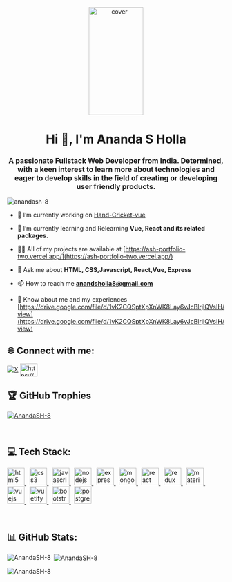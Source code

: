<div align="center">
<img width="50%" height = "250px" src="https://th.bing.com/th/id/R.75ea38495d3a5bc0c90316b57f9bbfb5?rik=CKmgcCEhXQE1OA&riu=http%3a%2f%2fwww.pramukhdigital.com%2fwp-content%2fuploads%2f2018%2f07%2fNew-PNC-Animated-Banners.gif&ehk=fs6XGSkrODbDz9LuU2tZgUw5aQd76DxwLvAaGpktUZI%3d&risl=&pid=ImgRaw&r=0" alt="cover" />
</div>

<h1 align="center">Hi 👋, I'm Ananda S Holla</h1>
<h3 align="center">A passionate Fullstack Web Developer from India. Determined, with a keen interest to learn more about technologies and eager to develop skills in the field of creating or developing user friendly products.</h3>

<p align="left"> 
  <img src="https://komarev.com/ghpvc/?username=anandash-8&label=Profile%20views&abbreviated=true&color=orange&style=for-the-badge&base=1125" 
    alt="anandash-8" />
</p>

- 🔭 I’m currently working on [Hand-Cricket-vue](https://github.com/AnandaSH-8/Hand-Cricket-vue)

- 🌱 I’m currently learning and Relearning **Vue, React and its related packages.**

- 👨‍💻 All of my projects are available at [https://ash-portfolio-two.vercel.app/](https://ash-portfolio-two.vercel.app/)

- 💬 Ask me about **HTML, CSS,Javascript, React,Vue, Express**

- 📫 How to reach me **anandsholla8@gmail.com**

- 📄 Know about me and my experiences [https://drive.google.com/file/d/1vK2CQSptXpXnWK8Lay6vJcBlrjIQVsIH/view](https://drive.google.com/file/d/1vK2CQSptXpXnWK8Lay6vJcBlrjIQVsIH/view)

## 🌐 Connect with me:
[![X](https://img.shields.io/badge/X-black.svg?logo=X&logoColor=white)](https://x.com/anandsholla8)
<span align="left">
<a href="https://linkedin.com/in/https://www.linkedin.com/in/ananda-s-holla-268b94147/" target="blank"><img align="center" src="https://raw.githubusercontent.com/rahuldkjain/github-profile-readme-generator/master/src/images/icons/Social/linked-in-alt.svg" alt="https://www.linkedin.com/in/ananda-s-holla-268b94147/" height="30" width="40" /></a>
</span>
<br/>

## 🏆 GitHub Trophies
<p align="left"> <a href="https://github.com/ryo-ma/github-profile-trophy"><img src="https://github-profile-trophy.vercel.app/?username=AnandaSH-8" alt="AnandaSH-8" /></a> </p>
<br/>

## 💻 Tech Stack:
<p align="left">
  <a href="https://developer.mozilla.org/en-US/docs/Web/HTML" target="_blank" rel="noreferrer"> 
    <img src="https://cdn.jsdelivr.net/gh/devicons/devicon/icons/html5/html5-original.svg" alt="html5" width="40" height="40" /> 
  </a> &nbsp;
  <a href="https://developer.mozilla.org/en-US/docs/Web/CSS" target="_blank" rel="noreferrer">
    <img src="https://cdn.jsdelivr.net/gh/devicons/devicon/icons/css3/css3-original.svg" alt="css3" width="40" height="40" />
  </a> &nbsp;
  <a href="https://developer.mozilla.org/en-US/docs/Web/JavaScript" target="_blank" rel="noreferrer"> 
    <img src="https://cdn.jsdelivr.net/gh/devicons/devicon/icons/javascript/javascript-original.svg" alt="javascript" width="40" height="40" /> 
  </a>  &nbsp;
  <a href="https://nodejs.org" target="_blank" rel="noreferrer"> 
    <img src="https://cdn.jsdelivr.net/gh/devicons/devicon/icons/nodejs/nodejs-original.svg" alt="nodejs" width="40" height="40" /> 
  </a>  &nbsp;
  <a href="https://expressjs.com" target="_blank" rel="noreferrer"> 
    <img src="https://cdn.jsdelivr.net/gh/devicons/devicon/icons/express/express-original.svg" alt="express" width="40" height="40" /> 
  </a>  &nbsp;
  <a href="https://www.mongodb.com/" target="_blank" rel="noreferrer"> 
    <img src="https://cdn.jsdelivr.net/gh/devicons/devicon/icons/mongodb/mongodb-original.svg" alt="mongodb" width="40" height="40" /> 
  </a>  &nbsp;
  <a href="https://reactjs.org/" target="_blank" rel="noreferrer"> 
    <img src="https://cdn.jsdelivr.net/gh/devicons/devicon/icons/react/react-original.svg" alt="react" width="40" height="40" /> 
  </a>  &nbsp;
  <a href="https://redux.js.org/" target="_blank" rel="noreferrer"> 
    <img src="https://cdn.jsdelivr.net/gh/devicons/devicon/icons/redux/redux-original.svg" alt="redux" width="40" height="40" />
  </a>  &nbsp;
  <a href="https://mui.com/material-ui/" target="_blank" rel="noreferrer"> 
    <img src="https://cdn.jsdelivr.net/gh/devicons/devicon/icons/materialui/materialui-original.svg" alt="materialui" width="40" height="40" />
  </a>  &nbsp;
  <a href="https://vuejs.org/" target="_blank" rel="noreferrer"> 
    <img src="https://cdn.jsdelivr.net/gh/devicons/devicon/icons/vuejs/vuejs-original.svg" alt="vuejs" width="40" height="40" /> 
  </a>  &nbsp;
  <a href="https://vuetifyjs.com/en/" target="_blank" rel="noreferrer"> 
    <img src="https://cdn.jsdelivr.net/gh/devicons/devicon/icons/vuetify/vuetify-original.svg" alt="vuetify" width="40" height="40" />
  </a>  &nbsp;
  <a href="https://getbootstrap.com/" target="_blank" rel="noreferrer"> 
    <img src="https://cdn.jsdelivr.net/gh/devicons/devicon/icons/bootstrap/bootstrap-original.svg" alt="bootstrap" width="40" height="40" /> 
  </a>  &nbsp;
  <a href="https://www.postgresql.org" target="_blank" rel="noreferrer"> 
    <img src="https://cdn.jsdelivr.net/gh/devicons/devicon/icons/postgresql/postgresql-original.svg" alt="postgresql" width="40" height="40" /> 
  </a> 
</p>
<br/>

## 📊 GitHub Stats:
<p><img align="left" src="https://github-readme-stats.vercel.app/api/top-langs?username=AnandaSH-8&show_icons=true&locale=en&layout=compact&&theme=flag-india" alt="AnandaSH-8" /></p>

<p>&nbsp;<img align="center" src="https://github-readme-stats.vercel.app/api?username=AnandaSH-8&theme=flag-india&&show_icons=true&locale=en" alt="AnandaSH-8" /></p>
<p><img align="center" src="https://github-readme-streak-stats.herokuapp.com/?user=AnandaSH-8&&theme=flag-india" alt="AnandaSH-8" /></p>
